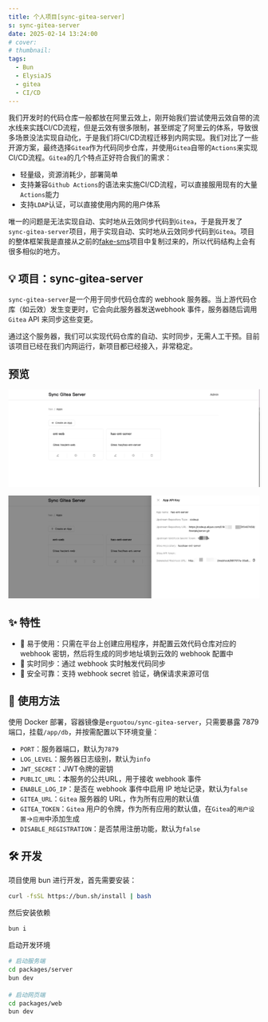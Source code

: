 ```yaml
---
title: 个人项目[sync-gitea-server]
s: sync-gitea-server
date: 2025-02-14 13:24:00
# cover:
# thumbnail:
tags:
  - Bun
  - ElysiaJS
  - gitea
  - CI/CD
---
```


我们开发时的代码仓库一般都放在阿里云效上，刚开始我们尝试使用云效自带的流水线来实践CI/CD流程，但是云效有很多限制，甚至绑定了阿里云的体系，导致很多场景没法实现自动化，于是我们将CI/CD流程迁移到内网实现。我们对比了一些开源方案，最终选择`Gitea`作为代码同步仓库，并使用`Gitea`自带的`Actions`来实现CI/CD流程。`Gitea`的几个特点正好符合我们的需求：

- 轻量级，资源消耗少，部署简单
- 支持兼容`Github Actions`的语法来实施CI/CD流程，可以直接服用现有的大量`Actions`能力
- 支持`LDAP`认证，可以直接使用内网的用户体系

唯一的问题是无法实现自动、实时地从云效同步代码到`Gitea`，于是我开发了`sync-gitea-server`项目，用于实现自动、实时地从云效同步代码到`Gitea`。项目的整体框架我是直接从之前的[fake-sms](https://github.com/erguotou520/fake-sms)项目中复制过来的，所以代码结构上会有很多相似的地方。

## 💡 项目：sync-gitea-server

`sync-gitea-server`是一个用于同步代码仓库的 webhook 服务器。当上游代码仓库（如云效）发生变更时，它会向此服务器发送webhook 事件，服务器随后调用`Gitea` API 来同步这些变更。

通过这个服务器，我们可以实现代码仓库的自动、实时同步，无需人工干预。目前该项目已经在我们内网运行，新项目都已经接入，非常稳定。

## 预览

![apps](https://github.com/erguotou520/sync-gitea-server/blob/main/assets/apps.png?raw=true)

![sync-url](https://github.com/erguotou520/sync-gitea-server/blob/main/assets/sync-url.png?raw=true)

<!-- more -->

## ✨ 特性

- 🚀 易于使用：只需在平台上创建应用程序，并配置云效代码仓库对应的 webhook 密钥，然后将生成的同步地址填到云效的 webhook 配置中
- 🔄 实时同步：通过 webhook 实时触发代码同步
- 🔐 安全可靠：支持 webhook secret 验证，确保请求来源可信

## 🎯 使用方法

使用 Docker 部署，容器镜像是`erguotou/sync-gitea-server`，只需要暴露 7879 端口，挂载`/app/db`，并按需配置以下环境变量：

- `PORT`：服务器端口，默认为`7879`
- `LOG_LEVEL`：服务器日志级别，默认为`info`
- `JWT_SECRET`：JWT令牌的密钥
- `PUBLIC_URL`：本服务的公共URL，用于接收 webhook 事件
- `ENABLE_LOG_IP`：是否在 webhook 事件中启用 IP 地址记录，默认为`false`
- `GITEA_URL`：`Gitea` 服务器的 URL，作为所有应用的默认值
- `GITEA_TOKEN`：`Gitea` 用户的令牌，作为所有应用的默认值，在`Gitea`的`用户设置`->`应用`中添加生成
- `DISABLE_REGISTRATION`：是否禁用注册功能，默认为`false`

## 🛠️ 开发

项目使用 bun 进行开发，首先需要安装：

```bash
curl -fsSL https://bun.sh/install | bash
```

然后安装依赖

```bash
bun i
```

启动开发环境

```bash
# 启动服务端
cd packages/server
bun dev

# 启动网页端
cd packages/web
bun dev
```
